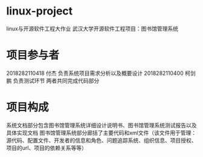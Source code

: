 # linux-project
linux与开源软件工程大作业 武汉大学开源软件工程项目：图书馆管理系统

# 项目参与者
2018282110418 付杰 负责系统项目需求分析以及概要设计 2018282110400 柯剑鹏 负责测试环节 两者共同完成代码部分

# 项目构成
系统文档部分包含图书馆管理系统详细设计说明书、图书馆管理系统测试报告以及具体实现文档 图书馆管理系统部分廊括了主要代码和xml文件（该文件用于管理：源代码、配置文件、开发者的信息和角色、问题追踪系统、组织信息、项目授权、项目的url、项目的依赖关系等等）
